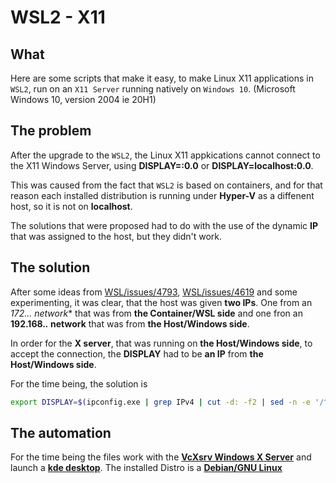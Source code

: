 # WSL2 - X11
## What
Here are some scripts that make it easy, to make Linux X11 applications in `WSL2`, run on an `X11 Server` running natively on `Windows 10`. (Microsoft Windows 10, version 2004 ie 20H1)

## The problem
After the upgrade to the `WSL2`, the Linux X11 appkications cannot connect to the X11 Windows Server, using
**DISPLAY=:0.0** or **DISPLAY=localhost:0.0**.

This was caused from the fact that `WSL2` is based on containers, and for that reason each installed distribution is running under **Hyper-V** as a diffenent host, so it is not on **localhost**.

The solutions that were proposed had to do with the use of the dynamic **IP** that was assigned to the host, but they didn't work.

## The solution
After some ideas from [WSL/issues/4793](https://github.com/microsoft/WSL/issues/4793#issuecomment-577232999), [WSL/issues/4619](https://github.com/microsoft/WSL/issues/4619) and some experimenting, it was clear,
that the host was given **two IPs**.
One from an **172.*.*.* network** that was from **the Container/WSL side** and
one fron an **192.168.*.* network** that was from **the Host/Windows side**.

In order for the **X server**, that was running on **the Host/Windows side**, to accept the connection,
the **DISPLAY** had to be **an IP** from **the Host/Windows side**.

For the time being, the solution is 
```bash
export DISPLAY=$(ipconfig.exe | grep IPv4 | cut -d: -f2 | sed -n -e '/^ 172/d' -e 's/ \([0-9\.]*\).*/\1:0.0/p')
```

## The automation
For the time being the files work with the **[VcXsrv Windows X Server](https://sourceforge.net/projects/vcxsrv/)**
and launch a **[kde desktop](https://kde.org/)**. The installed Distro is a **[Debian/GNU Linux](https://www.debian.org/)**
